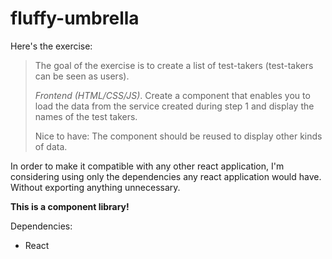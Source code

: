 # fluffy-umbrella

Here's the exercise:

> The goal of the exercise is to create a list of test-takers (test-takers can be seen as users).
>
> _Frontend (HTML/CSS/JS)_. Create a component that enables you to load the data from the service created during step 1 and display the names of the test takers.
>
> Nice to have: The component should be reused to display other kinds of data.

In order to make it compatible with any other react application, I'm considering using only the dependencies any react application would have.
Without exporting anything unnecessary.

**This is a component library!**

Dependencies:

-   React

